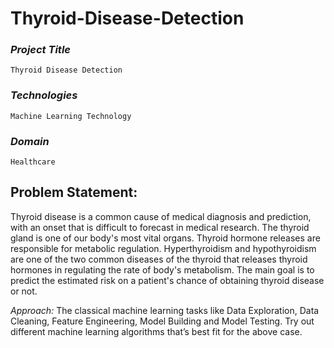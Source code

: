 # Thyroid-Disease-Detection
### *Project Title*

`Thyroid Disease Detection`

### *Technologies* 

`Machine Learning Technology`

### *Domain* 

`Healthcare`

## Problem Statement:

Thyroid disease is a common cause of medical diagnosis and prediction, with an onset
that is difficult to forecast in medical research. The thyroid gland is one of our body's
most vital organs. Thyroid hormone releases are responsible for metabolic regulation.
Hyperthyroidism and hypothyroidism are one of the two common diseases of the thyroid
that releases thyroid hormones in regulating the rate of body's metabolism.
The main goal is to predict the estimated risk on a patient's chance of obtaining thyroid
disease or not.

*Approach:* The classical machine learning tasks like Data Exploration, Data Cleaning,
Feature Engineering, Model Building and Model Testing. Try out different machine
learning algorithms that’s best fit for the above case.